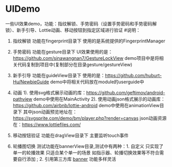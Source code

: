# UIDemo
一些UI效果demo，功能：指纹解锁、手势密码（设置手势密码和手势密码解锁）、新手引导、Lottie动画、移动按钮到指定区域进行验证
#说明：
1. 指纹解锁  功能在fingerprint目录下  使用的是系统提供的FingerprintManager

2. 手势密码 功能在gesture目录下  UI效果使用的是：https://github.com/sinawangnan7/GestureLockView  demo项目中是将相关代码复制到项目中(复制部分在目录gesture/gestureView)

3. 新手引导  功能在guideView目录下  使用的是：https://github.com/huburt-Hu/NewbieGuide  demo中将相关代码放在module的userguide中

4. 动画 1). 使用svg格式展示动画的库：https://github.com/geftimov/android-pathview  demo中使用在MainActivity
       2). 使用动画json格式展示的动画库：https://github.com/airbnb/lottie-android  demo中使用在animationView目录下
       其中json动画预览地址在：https://svgsprite.com/demo/bm/player.php?render=canvas
       json动画资源在：https://www.lottiefiles.com/

5. 移动按钮验证  功能在dragView目录下 主要监听touch事件
6. 轮播图切换   测试功能在bannerView目录,测试中有两种：1. 自定义 只实现了单一的轮播效果 只适合某个单一的场景 如指示器、轮播切换效果等不符合需要自行添加 ; 2. 引用第三方库 [banner](https://github.com/youth5201314/banner) 功能多样灵活
